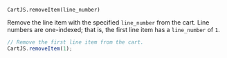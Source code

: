 `CartJS.removeItem(line_number)`

Remove the line item with the specified `line_number` from the cart.
Line numbers are one-indexed; that is, the first line item has a `line_number` of `1`.

```js
// Remove the first line item from the cart.
CartJS.removeItem(1);
```
